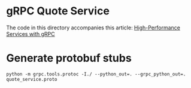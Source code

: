 # gRPC Quote Service

The code in this directory accompanies this article: [High-Performance Services with gRPC](http://www.devx.com/architect/high-performance-services-with-grpc.html)

# Generate protobuf stubs

```
python -m grpc.tools.protoc -I./ --python_out=. --grpc_python_out=. quote_service.proto
```